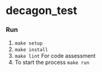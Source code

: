 # decagon_test
### Run
1. ```make setup``` 
2. ```make install```
3. ```make lint``` For code assessment
4. To start the process ```make run```
